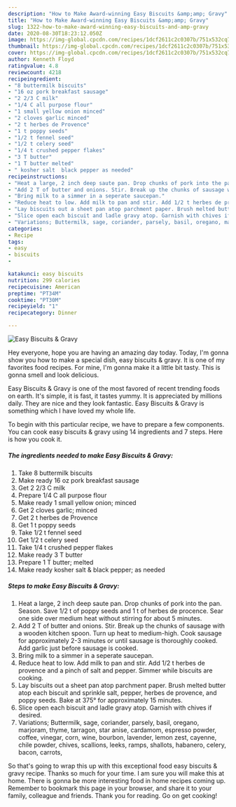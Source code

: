 ```yaml
---
description: "How to Make Award-winning Easy Biscuits &amp;amp; Gravy"
title: "How to Make Award-winning Easy Biscuits &amp;amp; Gravy"
slug: 1322-how-to-make-award-winning-easy-biscuits-and-amp-gravy
date: 2020-08-30T18:23:12.050Z
image: https://img-global.cpcdn.com/recipes/1dcf2611c2c0307b/751x532cq70/easy-biscuits-gravy-recipe-main-photo.jpg
thumbnail: https://img-global.cpcdn.com/recipes/1dcf2611c2c0307b/751x532cq70/easy-biscuits-gravy-recipe-main-photo.jpg
cover: https://img-global.cpcdn.com/recipes/1dcf2611c2c0307b/751x532cq70/easy-biscuits-gravy-recipe-main-photo.jpg
author: Kenneth Floyd
ratingvalue: 4.8
reviewcount: 4218
recipeingredient:
- "8 buttermilk biscuits"
- "16 oz pork breakfast sausage"
- "2 2/3 C milk"
- "1/4 C all purpose flour"
- "1 small yellow onion minced"
- "2 cloves garlic minced"
- "2 t herbes de Provence"
- "1 t poppy seeds"
- "1/2 t fennel seed"
- "1/2 t celery seed"
- "1/4 t crushed pepper flakes"
- "3 T butter"
- "1 T butter melted"
- " kosher salt  black pepper as needed"
recipeinstructions:
- "Heat a large, 2 inch deep saute pan. Drop chunks of pork into the pan. Season. Save 1/2 t of poppy seeds and 1 t of herbes de procence. Sear one side over medium heat without stirring for about 5 minutes."
- "Add 2 T of butter and onions. Stir. Break up the chunks of sausage with a wooden kitchen spoon. Turn up heat to medium-high. Cook sausage for approximately 2-3 minutes or until sausage is thoroughly cooked. Add garlic just before sausage is cooked."
- "Bring milk to a simmer in a seperate saucepan."
- "Reduce heat to low. Add milk to pan and stir. Add 1/2 t herbes de provence and a pinch of salt and pepper. Simmer while biscuits are cooking."
- "Lay biscuits out a sheet pan atop parchment paper. Brush melted butter atop each biscuit and sprinkle salt, pepper, herbes de provence, and poppy seeds. Bake at 375° for approximately 15 minutes."
- "Slice open each biscuit and ladle gravy atop. Garnish with chives if desired."
- "Variations; Buttermilk, sage, coriander, parsely, basil, oregano, marjoram, thyme, tarragon, star anise, cardamom, espresso powder, coffee, vinegar, corn, wine, bourbon, lavender, lemon zest, cayenne, chile powder, chives, scallions, leeks, ramps, shallots, habanero, celery, bacon, carrots,"
categories:
- Recipe
tags:
- easy
- biscuits
- 

katakunci: easy biscuits  
nutrition: 299 calories
recipecuisine: American
preptime: "PT34M"
cooktime: "PT30M"
recipeyield: "1"
recipecategory: Dinner

---
```



![Easy Biscuits &amp; Gravy](https://img-global.cpcdn.com/recipes/1dcf2611c2c0307b/751x532cq70/easy-biscuits-gravy-recipe-main-photo.jpg)

Hey everyone, hope you are having an amazing day today. Today, I'm gonna show you how to make a special dish, easy biscuits &amp; gravy. It is one of my favorites food recipes. For mine, I'm gonna make it a little bit tasty. This is gonna smell and look delicious.

Easy Biscuits &amp; Gravy is one of the most favored of recent trending foods on earth. It's simple, it is fast, it tastes yummy. It is appreciated by millions daily. They are nice and they look fantastic. Easy Biscuits &amp; Gravy is something which I have loved my whole life.




To begin with this particular recipe, we have to prepare a few components. You can cook easy biscuits &amp; gravy using 14 ingredients and 7 steps. Here is how you cook it.

<!--inarticleads1-->

##### The ingredients needed to make Easy Biscuits &amp; Gravy:

1. Take 8 buttermilk biscuits
1. Make ready 16 oz pork breakfast sausage
1. Get 2 2/3 C milk
1. Prepare 1/4 C all purpose flour
1. Make ready 1 small yellow onion; minced
1. Get 2 cloves garlic; minced
1. Get 2 t herbes de Provence
1. Get 1 t poppy seeds
1. Take 1/2 t fennel seed
1. Get 1/2 t celery seed
1. Take 1/4 t crushed pepper flakes
1. Make ready 3 T butter
1. Prepare 1 T butter; melted
1. Make ready  kosher salt &amp; black pepper; as needed




<!--inarticleads2-->

##### Steps to make Easy Biscuits &amp; Gravy:

1. Heat a large, 2 inch deep saute pan. Drop chunks of pork into the pan. Season. Save 1/2 t of poppy seeds and 1 t of herbes de procence. Sear one side over medium heat without stirring for about 5 minutes.
1. Add 2 T of butter and onions. Stir. Break up the chunks of sausage with a wooden kitchen spoon. Turn up heat to medium-high. Cook sausage for approximately 2-3 minutes or until sausage is thoroughly cooked. Add garlic just before sausage is cooked.
1. Bring milk to a simmer in a seperate saucepan.
1. Reduce heat to low. Add milk to pan and stir. Add 1/2 t herbes de provence and a pinch of salt and pepper. Simmer while biscuits are cooking.
1. Lay biscuits out a sheet pan atop parchment paper. Brush melted butter atop each biscuit and sprinkle salt, pepper, herbes de provence, and poppy seeds. Bake at 375° for approximately 15 minutes.
1. Slice open each biscuit and ladle gravy atop. Garnish with chives if desired.
1. Variations; Buttermilk, sage, coriander, parsely, basil, oregano, marjoram, thyme, tarragon, star anise, cardamom, espresso powder, coffee, vinegar, corn, wine, bourbon, lavender, lemon zest, cayenne, chile powder, chives, scallions, leeks, ramps, shallots, habanero, celery, bacon, carrots,




So that's going to wrap this up with this exceptional food easy biscuits &amp; gravy recipe. Thanks so much for your time. I am sure you will make this at home. There is gonna be more interesting food in home recipes coming up. Remember to bookmark this page in your browser, and share it to your family, colleague and friends. Thank you for reading. Go on get cooking!
